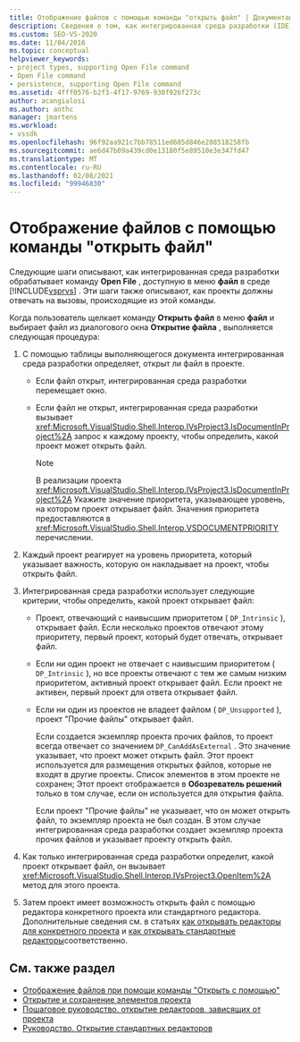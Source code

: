 ```yaml
---
title: Отображение файлов с помощью команды "открыть файл" | Документация Майкрософт
description: Сведения о том, как интегрированная среда разработки (IDE) Visual Studio обрабатывает команды открыть файл в меню файл для отображения файлов.
ms.custom: SEO-VS-2020
ms.date: 11/04/2016
ms.topic: conceptual
helpviewer_keywords:
- project types, supporting Open File command
- Open File command
- persistence, supporting Open File command
ms.assetid: 4fff0576-b2f3-4f17-9769-930f926f273c
author: acangialosi
ms.author: anthc
manager: jmartens
ms.workload:
- vssdk
ms.openlocfilehash: 96f92aa921c7bb78511ed685d846e288518258fb
ms.sourcegitcommit: ae6d47b09a439cd0e13180f5e89510e3e347fd47
ms.translationtype: MT
ms.contentlocale: ru-RU
ms.lasthandoff: 02/08/2021
ms.locfileid: "99946830"
---
```

# <a name="display-files-by-using-the-open-file-command"></a>Отображение файлов с помощью команды "открыть файл"
Следующие шаги описывают, как интегрированная среда разработки обрабатывает команду **Open File** , доступную в меню **файл** в среде [!INCLUDE[vsprvs](../../code-quality/includes/vsprvs_md.md)] . Эти шаги также описывают, как проекты должны отвечать на вызовы, происходящие из этой команды.

 Когда пользователь щелкает команду **Открыть файл** в меню **файл** и выбирает файл из диалогового окна **Открытие файла** , выполняется следующая процедура:

1. С помощью таблицы выполняющегося документа интегрированная среда разработки определяет, открыт ли файл в проекте.

    - Если файл открыт, интегрированная среда разработки перемещает окно.

    - Если файл не открыт, интегрированная среда разработки вызывает <xref:Microsoft.VisualStudio.Shell.Interop.IVsProject3.IsDocumentInProject%2A> запрос к каждому проекту, чтобы определить, какой проект может открыть файл.

        > [!NOTE]
        > В реализации проекта <xref:Microsoft.VisualStudio.Shell.Interop.IVsProject3.IsDocumentInProject%2A> Укажите значение приоритета, указывающее уровень, на котором проект открывает файл. Значения приоритета предоставляются в <xref:Microsoft.VisualStudio.Shell.Interop.VSDOCUMENTPRIORITY> перечислении.

2. Каждый проект реагирует на уровень приоритета, который указывает важность, которую он накладывает на проект, чтобы открыть файл.

3. Интегрированная среда разработки использует следующие критерии, чтобы определить, какой проект открывает файл:

    - Проект, отвечающий с наивысшим приоритетом ( `DP_Intrinsic` ), открывает файл. Если несколько проектов отвечают этому приоритету, первый проект, который будет отвечать, открывает файл.

    - Если ни один проект не отвечает с наивысшим приоритетом ( `DP_Intrinsic` ), но все проекты отвечают с тем же самым низким приоритетом, активный проект открывает файл. Если проект не активен, первый проект для ответа открывает файл.

    - Если ни один из проектов не владеет файлом ( `DP_Unsupported` ), проект "Прочие файлы" открывает файл.

         Если создается экземпляр проекта прочих файлов, то проект всегда отвечает со значением `DP_CanAddAsExternal` . Это значение указывает, что проект может открыть файл. Этот проект используется для размещения открытых файлов, которые не входят в другие проекты. Список элементов в этом проекте не сохранен; Этот проект отображается в **Обозреватель решений** только в том случае, если он используется для открытия файла.

         Если проект "Прочие файлы" не указывает, что он может открыть файл, то экземпляр проекта не был создан. В этом случае интегрированная среда разработки создает экземпляр проекта прочих файлов и указывает проекту открыть файл.

4. Как только интегрированная среда разработки определит, какой проект открывает файл, он вызывает <xref:Microsoft.VisualStudio.Shell.Interop.IVsProject3.OpenItem%2A> метод для этого проекта.

5. Затем проект имеет возможность открыть файл с помощью редактора конкретного проекта или стандартного редактора. Дополнительные сведения см. в статьях [как открывать редакторы для конкретного проекта](../../extensibility/how-to-open-project-specific-editors.md) и [как открывать стандартные редакторы](../../extensibility/how-to-open-standard-editors.md)соответственно.

## <a name="see-also"></a>См. также раздел
- [Отображение файлов при помощи команды "Открыть с помощью"](../../extensibility/internals/displaying-files-by-using-the-open-with-command.md)
- [Открытие и сохранение элементов проекта](../../extensibility/internals/opening-and-saving-project-items.md)
- [Пошаговое руководство. открытие редакторов, зависящих от проекта](../../extensibility/how-to-open-project-specific-editors.md)
- [Руководство. Открытие стандартных редакторов](../../extensibility/how-to-open-standard-editors.md)
